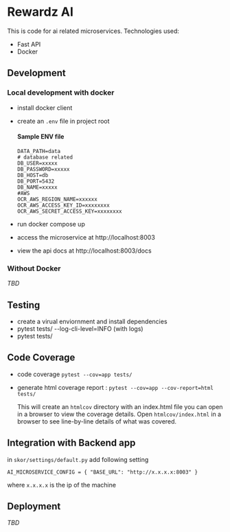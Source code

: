 # Rewardz AI




This is code for ai related microservices.
Technologies used:

- Fast API
- Docker


## Development
### Local development with docker

- install docker client
- create an `.env` file in project root
    #### Sample ENV file

    ```
    DATA_PATH=data
    # database related 
    DB_USER=xxxxx
    DB_PASSWORD=xxxxx
    DB_HOST=db
    DB_PORT=5432
    DB_NAME=xxxxx
    #AWS
    OCR_AWS_REGION_NAME=xxxxxx
    OCR_AWS_ACCESS_KEY_ID=xxxxxxxx
    OCR_AWS_SECRET_ACCESS_KEY=xxxxxxxx
    ```
- run docker compose up
- access the microservice at http://localhost:8003
- view the api docs at http://localhost:8003/docs



### Without Docker
*TBD*

## Testing
-  create a virual enviornment and install dependencies
- pytest tests/ --log-cli-level=INFO (with logs)
-  pytest tests/

## Code Coverage
- code coverage `pytest --cov=app tests/`
- generate html coverage report : `pytest --cov=app --cov-report=html tests/`

    This will create an `htmlcov` directory with an index.html file you can open in a browser to view the coverage details.
    Open `htmlcov/index.html` in a browser to see line-by-line details of what was covered.

## Integration with Backend app
in `skor/settings/default.py` add following setting 

``AI_MICROSERVICE_CONFIG = {
      "BASE_URL": "http://x.x.x.x:8003"
}``

where `x.x.x.x` is the ip of the machine


## Deployment
*TBD*